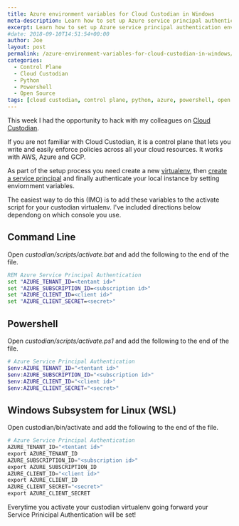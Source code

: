 ```yaml
---
title: Azure environment variables for Cloud Custodian in Windows
meta-description: Learn how to set up Azure service principal authentication environment variables for use with Cloud Custodian control plane.
excerpt: Learn how to set up Azure service principal authentication environment variables for use with Cloud Custodian control plane.
#date: 2018-09-10T14:51:54+00:00
author: Joe
layout: post
permalink: /azure-environment-variables-for-cloud-custodian-in-windows/
categories:
  - Control Plane
  - Cloud Custodian
  - Python
  - Powershell
  - Open Source
tags: [cloud custodian, control plane, python, azure, powershell, open source, windows, wsl, capital one]
---
```

This week I had the opportunity to hack with my colleagues on [Cloud Custodian](https://cloudcustodian.io).

If you are not familiar with Cloud Custodian, it is a control plane that lets you write and easily enforce policies across all your cloud resources. It works with AWS, Azure and GCP.

As part of the setup process you need create a new [virtualenv](https://virtualenv.pypa.io/en/stable/), then [create a service principal](https://cloudcustodian.io/docs/azure/authentication.html) and finally authenticate your local instance by setting enviornment variables.

The easiest way to do this (IMO) is to add these variables to the activate script for your custodian virtualenv. I've included directions below dependong on which console you use.

## Command Line

Open *custodian/scripts/activate.bat* and add the following to the end of the file.

```bat
REM Azure Service Principal Authentication
set "AZURE_TENANT_ID=<tentant id>"
set "AZURE_SUBSCRIPTION_ID=<subscription id>"
set "AZURE_CLIENT_ID=<client id>"
set "AZURE_CLIENT_SECRET=<secret>"
```

## Powershell

Open *custodian/scripts/activate.ps1* and add the following to the end of the file.

```powershell
# Azure Service Principal Authentication
$env:AZURE_TENANT_ID="<tentant id>"
$env:AZURE_SUBSCRIPTION_ID="<subscription id>"
$env:AZURE_CLIENT_ID="<client id>"
$env:AZURE_CLIENT_SECRET="<secret>"
```

## Windows Subsystem for Linux (WSL)

Open custodian/bin/activate and add the following to the end of the file. 

```python
# Azure Service Principal Authentication
AZURE_TENANT_ID="<tentant id>"
export AZURE_TENANT_ID
AZURE_SUBSCRIPTION_ID="<subscription id>"
export AZURE_SUBSCRIPTION_ID
AZURE_CLIENT_ID="<client id>"
export AZURE_CLIENT_ID
AZURE_CLIENT_SECRET="<secret>"
export AZURE_CLIENT_SECRET
```

Everytime you activate your custodian virtualenv going forward your Service Prinicipal Authentication will be set!